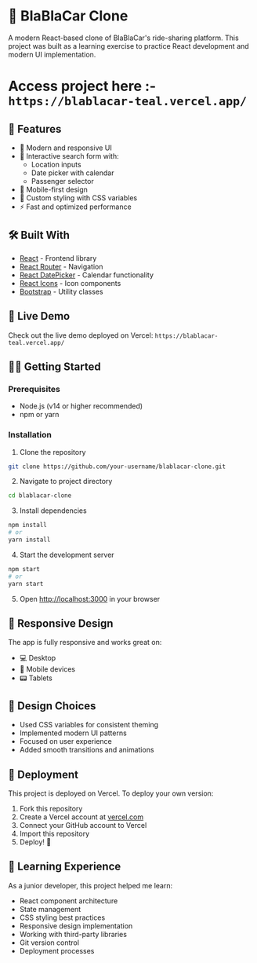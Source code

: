 # 🚗 BlaBlaCar Clone

A modern React-based clone of BlaBlaCar's ride-sharing platform. This project was built as a learning exercise to practice React development and modern UI implementation.

# Access project here :- `https://blablacar-teal.vercel.app/`

## 🌟 Features

- 💫 Modern and responsive UI
- 🎯 Interactive search form with:
  - Location inputs
  - Date picker with calendar
  - Passenger selector
- 📱 Mobile-first design
- 🎨 Custom styling with CSS variables
- ⚡ Fast and optimized performance

## 🛠️ Built With

- [React](https://reactjs.org/) - Frontend library
- [React Router](https://reactrouter.com/) - Navigation
- [React DatePicker](https://reactdatepicker.com/) - Calendar functionality
- [React Icons](https://react-icons.github.io/react-icons/) - Icon components
- [Bootstrap](https://getbootstrap.com/) - Utility classes

## 🚀 Live Demo

Check out the live demo deployed on Vercel: `https://blablacar-teal.vercel.app/`

## 🏃‍♂️ Getting Started

### Prerequisites

- Node.js (v14 or higher recommended)
- npm or yarn

### Installation

1. Clone the repository
```bash
git clone https://github.com/your-username/blablacar-clone.git
```

2. Navigate to project directory
```bash
cd blablacar-clone
```

3. Install dependencies
```bash
npm install
# or
yarn install
```

4. Start the development server
```bash
npm start
# or
yarn start
```

5. Open [http://localhost:3000](http://localhost:3000) in your browser

## 📱 Responsive Design

The app is fully responsive and works great on:
- 💻 Desktop
- 📱 Mobile devices
- 📟 Tablets

## 🎨 Design Choices

- Used CSS variables for consistent theming
- Implemented modern UI patterns
- Focused on user experience
- Added smooth transitions and animations

## 🚀 Deployment

This project is deployed on Vercel. To deploy your own version:

1. Fork this repository
2. Create a Vercel account at [vercel.com](https://vercel.com)
3. Connect your GitHub account to Vercel
4. Import this repository
5. Deploy! 🎉

## 🌱 Learning Experience

As a junior developer, this project helped me learn:
- React component architecture
- State management
- CSS styling best practices
- Responsive design implementation
- Working with third-party libraries
- Git version control
- Deployment processes

